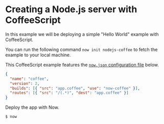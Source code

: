 # Creating a Node.js server with CoffeeScript

In this example we will be deploying a simple "Hello World" example with CoffeeScript.

You can run the following command `now init nodejs-coffee` to fetch the example to your local machine.

This CoffeeScript example features the [`now.json` configuration file](https://zeit.co/docs/v2/deployments/configuration) below.

```json
{
  "name": "coffee",
  "version": 2,
  "builds": [{ "src": "app.coffee", "use": "now-coffee" }],
  "routes": [{ "src": "/(.*)", "dest": "app.coffee" }]
}

```

Deploy the app with Now.

```shell
$ now
```
